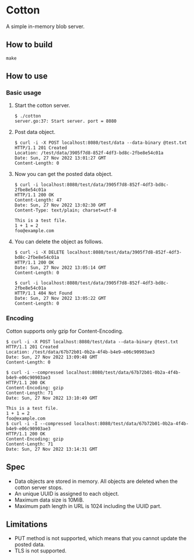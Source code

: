 # Cotton

A simple in-memory blob server.

## How to build

```
make
```

## How to use

### Basic usage

1. Start the cotton server.
   ```
   $ ./cotton       
   server.go:37: Start server. port = 8080

   ```

2. Post data object.
   ```
   $ curl -i -X POST localhost:8080/test/data --data-binary @test.txt
   HTTP/1.1 201 Created
   Location: /test/data/3905f7d8-852f-4df3-bd8c-2fbe8e54c01a
   Date: Sun, 27 Nov 2022 13:01:27 GMT
   Content-Length: 0

   ```

3. Now you can get the posted data object.
   ```
   $ curl -i localhost:8080/test/data/3905f7d8-852f-4df3-bd8c-2fbe8e54c01a
   HTTP/1.1 200 OK
   Content-Length: 47
   Date: Sun, 27 Nov 2022 13:02:30 GMT
   Content-Type: text/plain; charset=utf-8
   
   This is a test file.
   1 + 1 = 2
   foo@example.com
   ```

4. You can delete the object as follows.
   ```
   $ curl -i -X DELETE localhost:8080/test/data/3905f7d8-852f-4df3-bd8c-2fbe8e54c01a
   HTTP/1.1 200 OK
   Date: Sun, 27 Nov 2022 13:05:14 GMT
   Content-Length: 0
   
   $ curl -i localhost:8080/test/data/3905f7d8-852f-4df3-bd8c-2fbe8e54c01a 
   HTTP/1.1 404 Not Found
   Date: Sun, 27 Nov 2022 13:05:22 GMT
   Content-Length: 0
   
   ```

### Encoding

Cotton supports only gzip for Content-Encoding.

```
$ curl -i -X POST localhost:8080/test/data --data-binary @test.txt
HTTP/1.1 201 Created
Location: /test/data/67b72b01-0b2a-4f4b-b4e9-e06c90903ae3
Date: Sun, 27 Nov 2022 13:09:48 GMT
Content-Length: 0

$ curl -i --compressed localhost:8080/test/data/67b72b01-0b2a-4f4b-b4e9-e06c90903ae3
HTTP/1.1 200 OK
Content-Encoding: gzip
Content-Length: 71
Date: Sun, 27 Nov 2022 13:10:49 GMT

This is a test file.
1 + 1 = 2
foo@example.com
$ curl -i -I --compressed localhost:8080/test/data/67b72b01-0b2a-4f4b-b4e9-e06c90903ae3
HTTP/1.1 200 OK
Content-Encoding: gzip
Content-Length: 71
Date: Sun, 27 Nov 2022 13:14:31 GMT

```

## Spec

- Data objects are stored in memory. All objects are deleted when the cotton server stops.
- An unique UUID is assigned to each object.
- Maximum data size is 10MiB.
- Maximum path length in URL is 1024 including the UUID part.

## Limitations

- PUT method is not supported, which means that you cannot update the posted data.
- TLS is not supported.